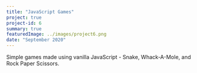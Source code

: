 ```yaml
---
title: "JavaScript Games"
project: true
project-id: 6
summary: true
featuredImage: ../images/project6.png
date: "September 2020"
---
```


Simple games made using vanilla JavaScript - Snake, Whack-A-Mole, and Rock Paper Scissors. 